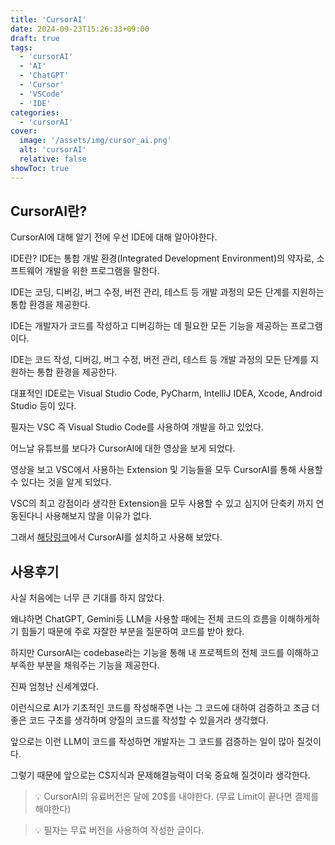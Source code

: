 ```yaml
---
title: 'CursorAI'
date: 2024-09-23T15:26:33+09:00
draft: true
tags:
  - 'cursorAI'
  - 'AI'
  - 'ChatGPT'
  - 'Cursor'
  - 'VSCode'
  - 'IDE'
categories:
  - 'cursorAI'
cover:
  image: '/assets/img/cursor_ai.png'
  alt: 'cursorAI'
  relative: false
showToc: true
---
```


## CursorAI란?

CursorAI에 대해 알기 전에 우선 IDE에 대해 알아야한다.

IDE란? IDE는 통합 개발 환경(Integrated Development Environment)의 약자로, 소프트웨어 개발을 위한 프로그램을 말한다.

IDE는 코딩, 디버깅, 버그 수정, 버전 관리, 테스트 등 개발 과정의 모든 단계를 지원하는 통합 환경을 제공한다.

IDE는 개발자가 코드를 작성하고 디버깅하는 데 필요한 모든 기능을 제공하는 프로그램이다.

IDE는 코드 작성, 디버깅, 버그 수정, 버전 관리, 테스트 등 개발 과정의 모든 단계를 지원하는 통합 환경을 제공한다.

대표적인 IDE로는 Visual Studio Code, PyCharm, IntelliJ IDEA, Xcode, Android Studio 등이 있다.

필자는 VSC 즉 Visual Studio Code를 사용하여 개발을 하고 있었다.

어느날 유튜브를 보다가 CursorAI에 대한 영상을 보게 되었다.

영상을 보고 VSC에서 사용하는 Extension 및 기능들을 모두 CursorAI를 통해 사용할 수 있다는 것을 알게 되었다.

VSC의 최고 강점이라 생각한 Extension을 모두 사용할 수 있고 심지어 단축키 까지 연동된다니 사용해보지 않을 이유가 없다.

그래서 [해당링크](https://www.cursor.com/)에서 CursorAI를 설치하고 사용해 보았다.

## 사용후기

사실 처음에는 너무 큰 기대를 하지 않았다.

왜냐하면 ChatGPT, Gemini등 LLM을 사용할 때에는 전체 코드의 흐름을 이해하게하기 힘들기 때문에 주로 자잘한 부분을 질문하여 코드를 받아 왔다.

하지만 CursorAI는 codebase라는 기능을 통해 내 프로젝트의 전체 코드를 이해하고 부족한 부분을 채워주는 기능을 제공한다.

진짜 엄청난 신세계였다.

이런식으로 AI가 기초적인 코드를 작성해주면 나는 그 코드에 대하여 검증하고 조금 더 좋은 코드 구조를 생각하며 양질의 코드를 작성할 수 있을거라 생각했다.

앞으로는 이런 LLM이 코드를 작성하면 개발자는 그 코드를 검증하는 일이 많아 질것이다.

그렇기 때문에 앞으로는 CS지식과 문제해결능력이 더욱 중요해 질것이라 생각한다.

> 💡 CursorAI의 유료버전은 달에 20$를 내야한다. (무료 Limit이 끝나면 결제를 해야한다)

> 💡 필자는 무료 버전을 사용하여 작성한 글이다.